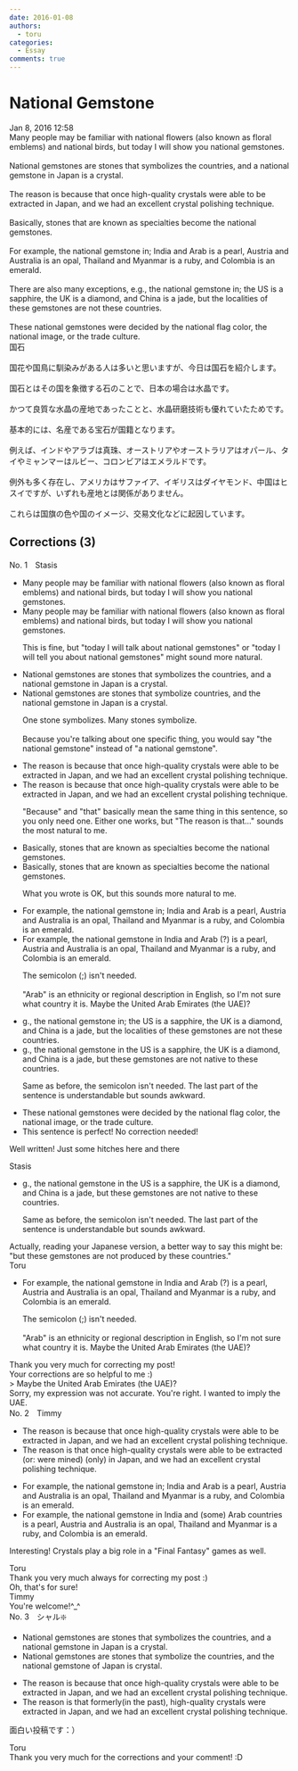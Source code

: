 ```yaml
---
date: 2016-01-08
authors:
  - toru
categories:
  - Essay
comments: true
---
```


# National Gemstone
<div class="date">Jan 8, 2016 12:58</div>
<div id="post"><div id="body_show_ori">
Many people may be familiar with national flowers (also known as floral emblems) and national birds, but today I will show you national gemstones.<br/><br/>National gemstones are stones that symbolizes the countries, and a national gemstone in Japan is a crystal.<br/><br/>The reason is because that once high-quality crystals were able to be extracted in Japan, and we had an excellent crystal polishing technique.<br/><br/>Basically, stones that are known as specialties become the national gemstones.<br/><br/>For example, the national gemstone in; India and Arab is a pearl, Austria and Australia is an opal, Thailand and Myanmar is a ruby, and Colombia is an emerald.<br/><br/>There are also many exceptions, e.g., the national gemstone in; the US is a sapphire, the UK is a diamond, and China is a jade, but the localities of these gemstones are not these countries.<br/><br/>These national gemstones were decided by the national flag color, the national image, or the trade culture.
</div></div>

<!-- more -->

<div id="post_ja"><div id="body_show_mo">
国石<br/><br/>国花や国鳥に馴染みがある人は多いと思いますが、今日は国石を紹介します。<br/><br/>国石とはその国を象徴する石のことで、日本の場合は水晶です。<br/><br/>かつて良質な水晶の産地であったことと、水晶研磨技術も優れていたためです。<br/><br/>基本的には、名産である宝石が国籍となります。<br/><br/>例えば、インドやアラブは真珠、オーストリアやオーストラリアはオパール、タイやミャンマーはルビー、コロンビアはエメラルドです。<br/><br/>例外も多く存在し、アメリカはサファイア、イギリスはダイヤモンド、中国はヒスイですが、いずれも産地とは関係がありません。<br/><br/>これらは国旗の色や国のイメージ、交易文化などに起因しています。
</div></div>

## Corrections (3)
<div id="block"><div class="first_name"> No. 1　<span class="just_name">Stasis</span></div><div id="block2">
<ul class="correction_field">
<li class="incorrect">Many people may be familiar with national flowers (also known as floral emblems) and national birds, but today I will show you national gemstones.</li>
<li class="corrected correct">
Many people may be familiar with national flowers (also known as floral emblems) and national birds, but today I will show you national gemstones.
<p class="correction_comment">This is fine, but "today I will talk about national gemstones" or "today I will tell you about national gemstones" might sound more natural.</p>
</li>
</ul>
<ul class="correction_field">
<li class="incorrect">National gemstones are stones that symbolizes the countries, and a national gemstone in Japan is a crystal.</li>
<li class="corrected correct">
National gemstones are stones that <span class="f_blue">symbolize countries</span>, and <span class="f_blue">the</span> national gemstone in Japan is a crystal.
<p class="correction_comment">One stone symbolizes. Many stones symbolize.<br/><br/>Because you're talking about one specific thing, you would say "the national gemstone" instead of "a national gemstone".</p>
</li>
</ul>
<ul class="correction_field">
<li class="incorrect">The reason is because that once high-quality crystals were able to be extracted in Japan, and we had an excellent crystal polishing technique.</li>
<li class="corrected correct">
The reason is <span class="sline">because</span> that once high-quality crystals were able to be extracted in Japan, and we had an excellent crystal polishing technique.
<p class="correction_comment">"Because" and "that" basically mean the same thing in this sentence, so you only need one. Either one works, but "The reason is that..." sounds the most natural to me.</p>
</li>
</ul>
<ul class="correction_field">
<li class="incorrect">Basically, stones that are known as specialties become the national gemstones.</li>
<li class="corrected correct">
Basically, stones that are known as specialties become <span class="sline">the</span> national gemstones.
<p class="correction_comment">What you wrote is OK, but this sounds more natural to me.</p>
</li>
</ul>
<ul class="correction_field">
<li class="incorrect">For example, the national gemstone in; India and Arab is a pearl, Austria and Australia is an opal, Thailand and Myanmar is a ruby, and Colombia is an emerald.</li>
<li class="corrected correct">
For example, the national gemstone in<span class="f_gray"> </span>India and <span class="f_blue">Arab (?)</span> is a pearl, Austria and Australia is an opal, Thailand and Myanmar is a ruby, and Colombia is an emerald.
<p class="correction_comment">The semicolon (;) isn't needed.<br/><br/>"Arab" is an ethnicity or regional description in English, so I'm not sure what country it is. Maybe the United Arab Emirates (the UAE)?</p>
</li>
</ul>
<ul class="correction_field">
<li class="incorrect">g., the national gemstone in; the US is a sapphire, the UK is a diamond, and China is a jade, but the localities of these gemstones are not these countries.</li>
<li class="corrected correct">
g., the national gemstone in the US is a sapphire, the UK is a diamond, and China is a jade, but <span class="f_blue">these gemstones are not native to these countries.</span>
<p class="correction_comment">Same as before, the semicolon isn't needed. The last part of the sentence is understandable but sounds awkward.</p>
</li>
</ul>
<ul class="correction_field">
<li class="incorrect">These national gemstones were decided by the national flag color, the national image, or the trade culture.</li>
<li class="corrected perfect">This sentence is perfect! No correction needed!</li>
</ul>
<p class="comment_small">
 Well written! Just some hitches here and there
</p>

</div><div class="name"><span class="just_name">Stasis</span><br><div class="quote_field"><ul class="correction_field">
<li class="corrected correct">
g., the national gemstone in the US is a sapphire, the UK is a diamond, and China is a jade, but <span class="f_blue">these gemstones are not native to these countries.</span>
<p class="correction_comment">
Same as before, the semicolon isn't needed. The last part of the sentence is understandable but sounds awkward.
</p>
</li>
</ul></div>
Actually, reading your Japanese version, a better way to say this might be:<br/>"but these gemstones are not produced by these countries."
</div>
<div class="name"><span class="just_name">Toru</span><br><div class="quote_field"><ul class="correction_field">
<li class="corrected correct">
For example, the national gemstone in<span class="f_gray"> </span>India and <span class="f_blue">Arab (?)</span> is a pearl, Austria and Australia is an opal, Thailand and Myanmar is a ruby, and Colombia is an emerald.
<p class="correction_comment">
The semicolon (;) isn't needed.<br/><br/>"Arab" is an ethnicity or regional description in English, so I'm not sure what country it is. Maybe the United Arab Emirates (the UAE)?
</p>
</li>
</ul></div>
Thank you very much for correcting my post!<br/>Your corrections are so helpful to me :)<br/>&gt; Maybe the United Arab Emirates (the UAE)?<br/>Sorry, my expression was not accurate. You're right. I wanted to imply the UAE.
</div>
</div>
<div id="block"><div class="first_name"> No. 2　<span class="just_name">Timmy</span></div><div id="block2">
<ul class="correction_field">
<li class="incorrect">The reason is because that once high-quality crystals were able to be extracted in Japan, and we had an excellent crystal polishing technique.</li>
<li class="corrected correct">
The reason is that once high-quality crystals were able to be extracted (or: <span class="f_blue">were</span> <span class="f_blue">mined</span>) (<span class="f_blue">only</span>) in Japan, and we had an excellent crystal polishing technique.
</li>
</ul>
<ul class="correction_field">
<li class="incorrect">For example, the national gemstone in; India and Arab is a pearl, Austria and Australia is an opal, Thailand and Myanmar is a ruby, and Colombia is an emerald.</li>
<li class="corrected correct">
For example, the national gemstone in India and (<span class="f_blue">some</span>) Arab <span class="f_blue">countries</span> is a pearl, Austria and Australia is an opal, Thailand and Myanmar is a ruby, and Colombia is an emerald.
</li>
</ul>
<p class="comment_small">
 Interesting! Crystals play a big role in a "Final Fantasy" games as well.
</p>

</div><div class="name"><span class="just_name">Toru</span><br>
Thank you very much always for correcting my post :)<br/>Oh, that's for sure!
</div>
<div class="name"><span class="just_name">Timmy</span><br>
You're welcome!^_^
</div>
</div>
<div id="block"><div class="first_name"> No. 3　<span class="just_name">シャル❇️</span></div><div id="block2">
<ul class="correction_field">
<li class="incorrect">National gemstones are stones that symbolizes the countries, and a national gemstone in Japan is a crystal.</li>
<li class="corrected correct">
National gemstones are stones that symbolize the countries, and the national gemstone of Japan is crystal.
</li>
</ul>
<ul class="correction_field">
<li class="incorrect">The reason is because that once high-quality crystals were able to be extracted in Japan, and we had an excellent crystal polishing technique.</li>
<li class="corrected correct">
The reason is that formerly(in the past), high-quality crystals were extracted in Japan, and we had an excellent crystal polishing technique.
</li>
</ul>
<p class="comment_small">
 面白い投稿です：）
</p>

</div><div class="name"><span class="just_name">Toru</span><br>
Thank you very much for the corrections and your comment! :D
</div>
</div>
